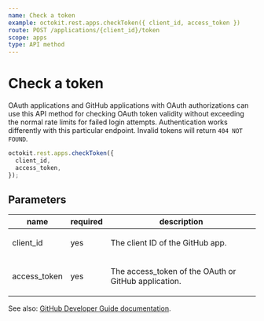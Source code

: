 ```yaml
---
name: Check a token
example: octokit.rest.apps.checkToken({ client_id, access_token })
route: POST /applications/{client_id}/token
scope: apps
type: API method
---
```


# Check a token

OAuth applications and GitHub applications with OAuth authorizations can use this API method for checking OAuth token validity without exceeding the normal rate limits for failed login attempts. Authentication works differently with this particular endpoint. Invalid tokens will return `404 NOT FOUND`.

```js
octokit.rest.apps.checkToken({
  client_id,
  access_token,
});
```

## Parameters

<table>
  <thead>
    <tr>
      <th>name</th>
      <th>required</th>
      <th>description</th>
    </tr>
  </thead>
  <tbody>
    <tr><td>client_id</td><td>yes</td><td>

The client ID of the GitHub app.

</td></tr>
<tr><td>access_token</td><td>yes</td><td>

The access_token of the OAuth or GitHub application.

</td></tr>
  </tbody>
</table>

See also: [GitHub Developer Guide documentation](https://docs.github.com/rest/apps/oauth-applications#check-a-token).
